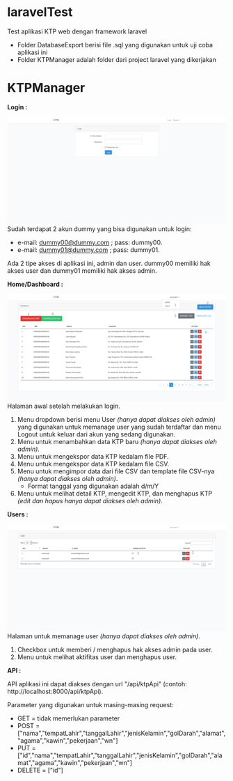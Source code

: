 # laravelTest
Test aplikasi KTP web dengan framework laravel
* Folder DatabaseExport berisi file .sql yang digunakan untuk uji coba aplikasi ini
* Folder KTPManager adalah folder dari project laravel yang dikerjakan

# KTPManager
**Login :**

![loginpage](./readmeImg/login.png) 
Sudah terdapat 2 akun dummy yang bisa digunakan untuk login:
* e-mail: dummy00@dummy.com ; pass: dummy00.
* e-mail: dummy01@dummy.com ; pass: dummy01.

Ada 2 tipe akses di aplikasi ini, admin dan user.
dummy00 memiliki hak akses user dan dummy01 memiliki hak akses admin.

**Home/Dashboard :**

![homepage](./readmeImg/home.png) 
Halaman awal setelah melakukan login.
1. Menu dropdown berisi menu User *(hanya dapat diakses oleh admin)* yang digunakan untuk memanage user yang sudah terdaftar dan menu Logout untuk keluar dari akun yang sedang digunakan.
2. Menu untuk menambahkan data KTP baru *(hanya dapat diakses oleh admin)*.
3. Menu untuk mengekspor data KTP kedalam file PDF.
4. Menu untuk mengekspor data KTP kedalam file CSV.
5. Menu untuk mengimpor data dari file CSV dan template file CSV-nya *(hanya dapat diakses oleh admin)*.
	* Format tanggal yang digunakan adalah d/m/Y
6. Menu untuk melihat detail KTP, mengedit KTP, dan menghapus KTP *(edit dan hapus hanya dapat diakses oleh admin)*.

**Users :**

![userpage](./readmeImg/user.png) 
Halaman untuk memanage user *(hanya dapat diakses oleh admin)*.
1. Checkbox untuk memberi / menghapus hak akses admin pada user.
2. Menu untuk melihat aktifitas user dan menghapus user.

**API :**

API aplikasi ini dapat diakses dengan url "/api/ktpApi" (contoh: http://localhost:8000/api/ktpApi).

Parameter yang digunakan untuk masing-masing request:
* GET = tidak memerlukan parameter
* POST = ["nama","tempatLahir","tanggalLahir","jenisKelamin","golDarah","alamat","agama","kawin","pekerjaan","wn"]
* PUT = ["id","nama","tempatLahir","tanggalLahir","jenisKelamin","golDarah","alamat","agama","kawin","pekerjaan","wn"]
* DELETE = ["id"]